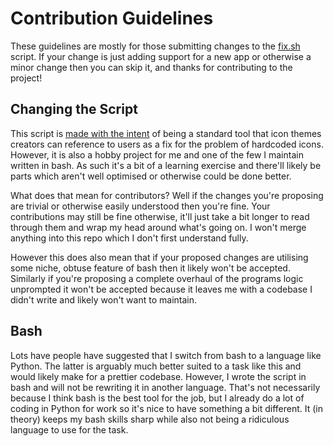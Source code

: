 # Contribution Guidelines
These guidelines are mostly for those submitting changes to the [fix.sh](https://github.com/Foggalong/hardcode-fixer/blob/master/fix.sh) script. If your change is just adding support for a new app or otherwise a minor change then you can skip it, and thanks for contributing to the project!

## Changing the Script
This script is [made with the intent](https://github.com/Foggalong/hardcode-fixer/wiki/What,-Why-&-How) of being a standard tool that icon themes creators can reference to users as a fix for the problem of hardcoded icons. However, it is also a hobby project for me and one of the few I maintain written in bash. As such it's a bit of a learning exercise and there'll likely be parts which aren't well optimised or otherwise could be done better.

What does that mean for contributors? Well if the changes you're proposing are trivial or otherwise easily understood then you're fine. Your contributions may still be fine otherwise, it'll just take a bit longer to read through them and wrap my head around what's going on. I won't merge anything into this repo which I don't first understand fully.

However this does also mean that if your proposed changes are utilising some niche, obtuse feature of bash then it likely won't be accepted. Similarly if you're proposing a complete overhaul of the programs logic unprompted it won't be accepted because it leaves me with a codebase I didn't write and likely won't want to maintain.

## Bash
Lots have people have suggested that I switch from bash to a language like Python. The latter is arguably much better suited to a task like this and would likely make for a prettier codebase. However, I wrote the script in bash and will not be rewriting it in another language. That's not necessarily because I think bash is the best tool for the job, but I already do a lot of coding in Python for work so it's nice to have something a bit different. It (in theory) keeps my bash skills sharp while also not being a ridiculous language to use for the task.
